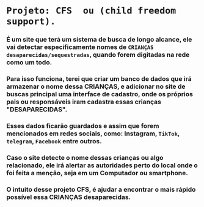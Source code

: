 # ``Projeto: CFS  ou (child freedom support).``
### É um site que terá um sistema de busca de longo alcance, ele vai detectar especificamente nomes de `CRIANÇAS  desaparecidas/sequestradas`, quando forem digitadas na rede como um todo. 

### Para isso funciona, terei que criar um banco de dados que irá armazenar o nome dessa CRIANÇAS, e adicionar no site de buscas principal uma interface de cadastro, onde os próprios pais ou responsáveis iram cadastra essas crianças "DESAPARECIDAS".

### Esses dados ficarão guardados e assim que forem mencionados em redes sociais, como: Instagram, `TikTok`, `telegram`, `Facebook` entre outros.
### Caso o site detecte o nome dessas crianças ou algo relacionado, ele irá alertar as autoridades perto do local onde o foi feita a menção, seja em um Computador ou smartphone.

### O intuito desse projeto CFS, é ajudar a encontrar o mais rápido possível essa CRIANÇAS desaparecidas.